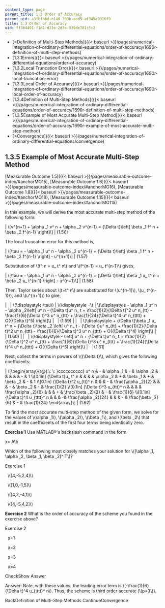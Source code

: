 ```yaml
---
content_type: page
parent_title: 1.3 Order of Accuracy
parent_uid: a3fbfbbd-e140-393b-aed5-af945a9316f9
title: 1.3 Order of Accuracy
uid: ff3b4491-f1d1-d23e-2d3a-939de701c5c2
---
```


*   [<Definition of Multi-Step Methods]({{< baseurl >}}/pages/numerical-integration-of-ordinary-differential-equations/order-of-accuracy/1690r-definition-of-multi-step-methods)
*   [1.3.1Errors]({{< baseurl >}}/pages/numerical-integration-of-ordinary-differential-equations/order-of-accuracy)
*   [1.3.2Local Truncation Error]({{< baseurl >}}/pages/numerical-integration-of-ordinary-differential-equations/order-of-accuracy/1690r-local-truncation-error)
*   [1.3.3Local Order of Accuracy]({{< baseurl >}}/pages/numerical-integration-of-ordinary-differential-equations/order-of-accuracy/1690r-local-order-of-accuracy)
*   [1.3.4Definition of Multi-Step Methods]({{< baseurl >}}/pages/numerical-integration-of-ordinary-differential-equations/order-of-accuracy/1690r-definition-of-multi-step-methods)
*   [1.3.5Example of Most Accurate Multi-Step Method]({{< baseurl >}}/pages/numerical-integration-of-ordinary-differential-equations/order-of-accuracy/1690r-example-of-most-accurate-multi-step-method)
*   [\>Convergence]({{< baseurl >}}/pages/numerical-integration-of-ordinary-differential-equations/convergence)

1.3.5 Example of Most Accurate Multi-Step Method
------------------------------------------------

[Measurable Outcome 1.5]({{< baseurl >}}/pages/measurable-outcome-index/#anchorMO15), [Measurable Outcome 1.6]({{< baseurl >}}/pages/measurable-outcome-index/#anchorMO16), [Measurable Outcome 1.8]({{< baseurl >}}/pages/measurable-outcome-index/#anchorMO18), [Measurable Outcome 1.15]({{< baseurl >}}/pages/measurable-outcome-index/#anchorMO115)

In this example, we will derive the most accurate multi-step method of the following form:

| \\\[v^{n+1} + \\alpha \_1 v^ n + \\alpha \_2 v^{n-1} = {\\Delta t}\\left\[ \\beta \_1 f^ n + \\beta \_2 f^{n-1} \\right\]\\\] | (1.56) 

The local truncation error for this method is,

| \\\[\\tau = - \\alpha \_1 u^ n - \\alpha \_2 u^{n-1} + {\\Delta t}\\left\[ \\beta \_1 f^ n + \\beta \_2 f^{n-1} \\right\] - u^{n+1}\\\] | (1.57) 

Substitution of \\(f^ n = u\_ t^ n\\) and \\(f^{n-1} = u\_ t^{n-1}\\) gives,

| \\\[\\tau = - \\alpha \_1 u^ n - \\alpha \_2 u^{n-1} + {\\Delta t}\\left\[ \\beta \_1 u\_ t^ n + \\beta \_2 u\_ t^{n-1} \\right\] - u^{n+1}\\\] | (1.58) 

Then, Taylor series about \\(t=t^ n\\) are substituted for \\(u^{n-1}\\), \\(u\_ t^{n-1}\\), and \\(u^{n+1}\\) to give,

| &nbsp; | \\(\\displaystyle \\tau\\) | \\(\\displaystyle =\\) | \\(\\displaystyle - \\alpha \_1 u^ n - \\alpha \_2\\left\[ u^ n - {\\Delta t}u^ n\_ t + \\frac{1}{2}{\\Delta t}^2 u^ n\_{tt} - \\frac{1}{6}{\\Delta t}^3 u^ n\_{ttt} + \\frac{1}{24}{\\Delta t}^4 u^ n\_{tttt} + O({\\Delta t}^5) \\right\]\\) | &nbsp; | (1.59) |
| &nbsp; | \\(\\displaystyle + {\\Delta t}\\beta \_1 u\_ t^ n + {\\Delta t}\\beta \_2 \\left\[ u^ n\_ t - {\\Delta t}u^ n\_{tt} + \\frac{1}{2}{\\Delta t}^2 u^ n\_{ttt} - \\frac{1}{6}{\\Delta t}^3 u^ n\_{tttt} + O({\\Delta t}^4) \\right\]\\) | &nbsp; | (1.60) |
| &nbsp; | \\(\\displaystyle - \\left\[ u^ n + {\\Delta t}u^ n\_ t + \\frac{1}{2}{\\Delta t}^2 u^ n\_{tt} + \\frac{1}{6}{\\Delta t}^3 u^ n\_{ttt} + \\frac{1}{24}{\\Delta t}^4 u^ n\_{tttt} + O({\\Delta t}^5) \\right\]\\) | &nbsp; | (1.61) 

Next, collect the terms in powers of \\({\\Delta t}\\), which gives the following coefficients:

| \\\[\\begin{array}{r@{:\\: \\: }cccccccccc} u^ n & - & \\alpha \_1 & - & \\alpha \_2 & & & & & - & 1 \\\\\[0.1in\] {\\Delta t}u\_ t^ n & & & & \\alpha \_2 & + & \\beta \_1 & + & \\beta \_2 & - & 1 \\\\\[0.1in\] {\\Delta t}^2 u\_{tt}^ n & & & - & \\frac{\\alpha \_2}{2} & & & - & \\beta \_2 & - & \\frac{1}{2} \\\\\[0.1in\] {\\Delta t}^3 u\_{ttt}^ n & & & & \\frac{\\alpha \_2}{6} & & & + & \\frac{\\beta \_2}{2} & - & \\frac{1}{6} \\\\\[0.1in\] {\\Delta t}^4 u\_{tttt}^ n & & & -& \\frac{\\alpha \_2}{24} & & & - & \\frac{\\beta \_2}{6} & - & \\frac{1}{24} \\end{array}\\\] | (1.62) 

To find the most accurate multi-step method of the given form, we solve for the values of \\(\\alpha \_1\\), \\(\\alpha \_2\\), \\(\\beta \_1\\), and \\(\\beta \_2\\) that result in the coefficients of the first four terms being identically zero.

**Exercise 1** Use MATLAB®'s backslash command in the form

 x= A\\b 

Which of the following most closely matches your solution for \\(\[\\alpha \_1, \\alpha \_2, \\beta \_1, \\beta \_2\]^ T\\)?

Exercise 1

&nbsp; \\(\[4,-5,2,4\]\\) &nbsp;

&nbsp; \\(\[1,0,-1,5\]\\) &nbsp;

&nbsp; \\(\[4,2,-4,1\]\\) &nbsp;

&nbsp; \\(\[4,-5,4,2\]\\) &nbsp;

**Exercise 2** What is the order of accuracy of the scheme you found in the exercise above?

Exercise 2

&nbsp; p=1 &nbsp;

&nbsp; p=2 &nbsp;

&nbsp; p=3 &nbsp;

&nbsp; p=4 &nbsp;

CheckShow Answer

Answer: Note, with these values, the leading error term is \\(-\\frac{1}{6}{\\Delta t}^4 u\_{tttt}^ n\\). Thus, the scheme is third order accurate (\\(p=3\\)).

BackDefinition of Multi-Step Methods ContinueConvergence